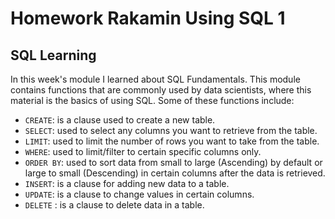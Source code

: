 # Homework Rakamin Using SQL 1

## SQL Learning

In this week's module I learned about SQL Fundamentals. This module contains functions that are commonly used by data scientists, where this material is the basics of using SQL. Some of these functions include:

- `CREATE`: is a clause used to create a new table.
- `SELECT`: used to select any columns you want to retrieve from the table.
- `LIMIT`: used to limit the number of rows you want to take from the table.
- `WHERE`: used to limit/filter to certain specific columns only.
- `ORDER BY`: used to sort data from small to large (Ascending) by default or large to small (Descending) in certain columns after the data is retrieved.
- `INSERT`: is a clause for adding new data to a table.
- `UPDATE`: is a clause to change values in certain columns.
- `DELETE` : is a clause to delete data in a table.
